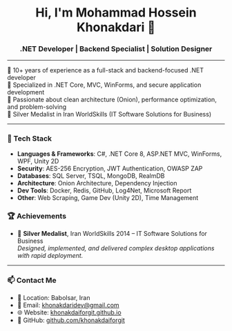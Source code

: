 <h1 align="center">Hi, I'm Mohammad Hossein Khonakdari 👋</h1>
<h3 align="center">.NET Developer | Backend Specialist | Solution Designer</h3>

---

🔹 10+ years of experience as a full-stack and backend-focused .NET developer  
🔹 Specialized in .NET Core, MVC, WinForms, and secure application development  
🔹 Passionate about clean architecture (Onion), performance optimization, and problem-solving  
🔹 Silver Medalist in Iran WorldSkills (IT Software Solutions for Business)

---

### 🔧 Tech Stack

- **Languages & Frameworks**: C#, .NET Core 8, ASP.NET MVC, WinForms, WPF, Unity 2D  
- **Security**: AES-256 Encryption, JWT Authentication, OWASP ZAP  
- **Databases**: SQL Server, TSQL, MongoDB, RealmDB  
- **Architecture**: Onion Architecture, Dependency Injection  
- **Dev Tools**: Docker, Redis, GitHub, Log4Net, Microsoft Report  
- **Other**: Web Scraping, Game Dev (Unity 2D), Time Management

### 🏆 Achievements

- 🥈 **Silver Medalist**, Iran WorldSkills 2014 – IT Software Solutions for Business  
  _Designed, implemented, and delivered complex desktop applications with rapid deployment._

---

### 📫 Contact Me

- 📍 Location: Babolsar, Iran  
- 📧 Email: khonakdaridev@gmail.com  
- 🌐 Website: [khonakdaiforgit.github.io](https://khonakdaiforgit.github.io)  
- 💼 GitHub: [github.com/khonakdaiforgit](https://github.com/khonakdaiforgit)


